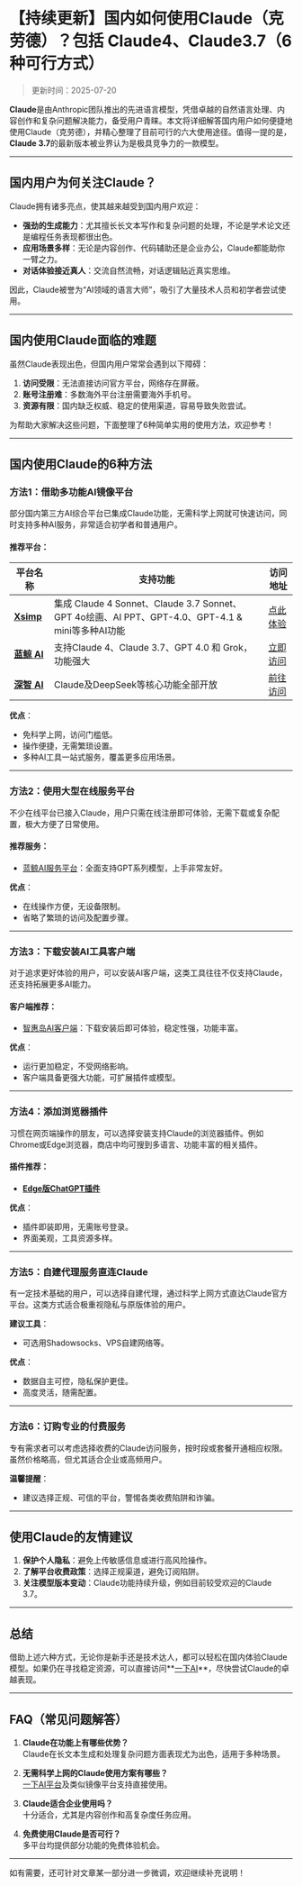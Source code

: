 # **【持续更新】国内如何使用Claude（克劳德）？包括 Claude4、Claude3.7（6种可行方式）**

> 更新时间：2025-07-20 

**Claude**是由Anthropic团队推出的先进语言模型，凭借卓越的自然语言处理、内容创作和复杂问题解决能力，备受用户青睐。本文将详细解答国内用户如何便捷地使用Claude（克劳德），并精心整理了目前可行的六大使用途径。值得一提的是，**Claude 3.7**的最新版本被业界认为是极具竞争力的一款模型。

---

## **国内用户为何关注Claude？**

Claude拥有诸多亮点，使其越来越受到国内用户欢迎：

- **强劲的生成能力**：尤其擅长长文本写作和复杂问题的处理，不论是学术论文还是编程任务表现都很出色。
- **应用场景多样**：无论是内容创作、代码辅助还是企业办公，Claude都能助你一臂之力。
- **对话体验接近真人**：交流自然流畅，对话逻辑贴近真实思维。

因此，Claude被誉为“AI领域的语言大师”，吸引了大量技术人员和初学者尝试使用。

---

## **国内使用Claude面临的难题**

虽然Claude表现出色，但国内用户常常会遇到以下障碍：

1. **访问受限**：无法直接访问官方平台，网络存在屏蔽。
2. **账号注册难**：多数海外平台注册需要海外手机号。
3. **资源有限**：国内缺乏权威、稳定的使用渠道，容易导致失败尝试。

为帮助大家解决这些问题，下面整理了6种简单实用的使用方法，欢迎参考！

---

## **国内使用Claude的6种方法**

### **方法1：借助多功能AI镜像平台**

部分国内第三方AI综合平台已集成Claude功能，无需科学上网就可快速访问，同时支持多种AI服务，非常适合初学者和普通用户。

#### 推荐平台：
| 平台名称 | 支持功能 | 访问地址 |
| --- | --- | --- |
| **[Xsimp](https://xsimplechat.com)** | 集成 Claude 4 Sonnet、Claude 3.7 Sonnet、GPT 4o绘画、AI PPT、GPT-4.0、GPT-4.1 & mini等多种AI功能 | [点此体验](https://xsimplechat.com) |
| **[蓝鲸 AI](https://chat.lanjingai.org/)** | 支持Claude 4、Claude 3.7、GPT 4.0 和 Grok，功能强大 | [立即访问](https://chat.lanjingai.org/) |
| **[深智 AI](https://deepseek-free.org/)** | Claude及DeepSeek等核心功能全部开放 | [前往访问](https://deepseek-free.org/) |

**优点**：
- 免科学上网，访问门槛低。
- 操作便捷，无需繁琐设置。
- 多种AI工具一站式服务，覆盖更多应用场景。

---

### **方法2：使用大型在线服务平台**

不少在线平台已接入Claude，用户只需在线注册即可体验，无需下载或复杂配置，极大方便了日常使用。

#### 推荐服务：
- [蓝鲸AI服务平台](https://guide1.lanjing.ai)：全面支持GPT系列模型，上手非常友好。

**优点**：
- 在线操作方便，无设备限制。
- 省略了繁琐的访问及配置步骤。

---

### **方法3：下载安装AI工具客户端**

对于追求更好体验的用户，可以安装AI客户端，这类工具往往不仅支持Claude，还支持拓展更多AI能力。

#### 客户端推荐：
- [智惠岛AI客户端](https://xsimplechat.com)：下载安装后即可体验，稳定性强，功能丰富。

**优点**：
- 运行更加稳定，不受网络影响。
- 客户端具备更强大功能，可扩展插件或模型。

---

### **方法4：添加浏览器插件**

习惯在网页端操作的朋友，可以选择安装支持Claude的浏览器插件。例如Chrome或Edge浏览器，商店中均可搜到多语言、功能丰富的相关插件。

#### 插件推荐：
- **[Edge版ChatGPT插件](https://xsimplechat.com)**

**优点**：
- 插件即装即用，无需账号登录。
- 界面美观，工具资源多样。

---

### **方法5：自建代理服务直连Claude**

有一定技术基础的用户，可以选择自建代理，通过科学上网方式直达Claude官方平台。这类方式适合极重视隐私与原版体验的用户。

**建议工具**：
- 可选用Shadowsocks、VPS自建网络等。

**优点**：
- 数据自主可控，隐私保护更佳。
- 高度灵活，随需配置。

---

### **方法6：订购专业的付费服务**

专有需求者可以考虑选择收费的Claude访问服务，按时段或套餐开通相应权限。虽然价格略高，但尤其适合企业或高频用户。

**温馨提醒**：
- 建议选择正规、可信的平台，警惕各类收费陷阱和诈骗。

---

## **使用Claude的友情建议**

1. **保护个人隐私**：避免上传敏感信息或进行高风险操作。
2. **了解平台收费政策**：选择正规渠道，避免订阅陷阱。
3. **关注模型版本变动**：Claude功能持续升级，例如目前较受欢迎的Claude 3.7。

---

## **总结**

借助上述六种方式，无论你是新手还是技术达人，都可以轻松在国内体验Claude模型。如果仍在寻找稳定资源，可以直接访问**[一下AI](https://xsimplechat.com)**，尽快尝试Claude的卓越表现。

---

## **FAQ（常见问题解答）**

1. **Claude在功能上有哪些优势？**  
   Claude在长文本生成和处理复杂问题方面表现尤为出色，适用于多种场景。

2. **无需科学上网的Claude使用方案有哪些？**  
   [一下AI平台](https://chat.lanjing.pro)及类似镜像平台支持直接使用。

3. **Claude适合企业使用吗？**  
   十分适合，尤其是内容创作和高复杂度任务应用。

4. **免费使用Claude是否可行？**  
   多平台均提供部分功能的免费体验机会。

---

如有需要，还可针对文章某一部分进一步微调，欢迎继续补充说明！
